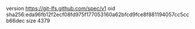 version https://git-lfs.github.com/spec/v1
oid sha256:eda96fb12f2ecf08fd975f177053160a62bfcd9fce8f881194057cc5ccb66dec
size 4379
